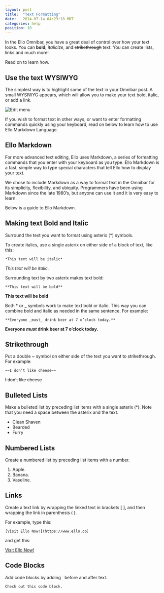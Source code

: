 ```yaml
---
layout: post
title:  "Text Formatting"
date:   2014-07-14 04:23:18 MDT
categories: help
position: 10
---
```

In the Ello Omnibar, you have a great deal of control over how your text looks. You can **bold**, _italicize_, and <strike>strikethrough</strike> text. You can create lists, links and much more!

Read on to learn how.

## Use the text WYSIWYG

The simplest way is to highlight some of the text in your Omnibar post. A small WYSIWYG appears, which will allow you to make your text bold, italic, or add a link.

![Edit menu](http://i.imgur.com/wUajhId.png)

If you wish to format text in other ways, or want to enter formatting commands quickly using your keyboard, read on below to learn how to use Ello Markdown Language.

## Ello Markdown

For more advanced text editing, Ello uses Markdown, a series of formatting commands that you enter with your keyboard as you type. Ello Markdown is a fast, simple way to type special characters that tell Ello how to display your text.

We chose to include Markdown as a way to format text in the Omnibar for its simplicity, flexibility, and ubiquity. Programmers have been using Markdown since the late 1980’s, but anyone can use it and it is very easy to learn. 

Below is a guide to Ello Markdown.

## Making text Bold and Italic

Surround the text you want to format using asterix (*) symbols.

To create italics, use a single asterix on either side of a block of text, like this:

`*This text will be italic*`

*This text will be italic.*

Surrounding text by two asterix makes text bold:

`**This text will be bold**`

**This text will be bold**

Both * or _ symbols work to make text bold or italic. This way you can combine bold and italic as needed in the same sentence. For example:

`**Everyone _must_ drink beer at 7 o’clock today.**`

**Everyone _must_ drink beer at 7 o’clock today.**

## Strikethrough

Put a double ~ symbol on either side of the text you want to strikethrough. For example:

`~~I don’t like cheese~~`

<p><strike>I don’t like cheese</strike></p>

## Bulleted Lists

Make a bulleted list by preceding list items with a single asterix (*). Note that you need a space between the asterix and the text.

* Clean Shaven
* Bearded
* Furry

## Numbered Lists

Create a numbered list by preceding list items with a number.

1. Apple.
2. Banana.
3. Vaseline.

## Links

Create a text link by wrapping the linked text in brackets [ ], and then wrapping the link in parenthesis ( ).

For example, type this:

`[Visit Ello Now!](https://www.ello.co)`

and get this:

[Visit Ello Now!](https://www.ello.co)

## Code Blocks

Add code blocks by adding ` before and after text.

``Check out this code block.``
